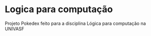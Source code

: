 # Logica para computação
 Projeto Pokedex feito para a disciplina Lógica para computação na UNIVASF
